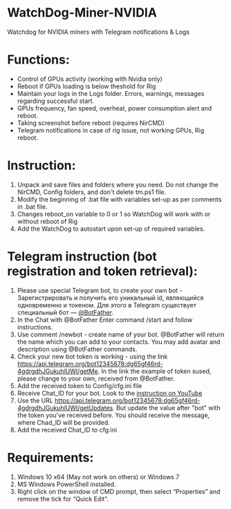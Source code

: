 # WatchDog-Miner-NVIDIA
Watchdog for NVIDIA miners with Telegram notifications & Logs

# **Functions:**
* Control of GPUs activity (working with Nvidia only)
* Reboot if GPUs loading is below theshold for Rig
* Maintain your logs in the Logs folder. Errors, warnings, messages regarding successful start.
* GPUs frequency, fan speed, overheat, power consumption alert and reboot.
* Taking screenshot before reboot (requires NirCMD)
* Telegram notifications in case of rig issue, not working GPUs, Rig reboot.

# **Instruction:**
1. Unpack and save files and folders where you need. Do not change the NirCMD, Config folders, and don't delete tm.ps1 file.
2. Modify the beginning of .bat file with variables set-up as per comments in .bat file.
3. Changes reboot_on variable to 0 or 1 so WatchDog will work with or without reboot of Rig 
4. Add the WatchDog to autostart upon set-up of required variables.

# **Telegram instruction (bot registration and token retrieval):**
1. Please use special Telegram bot, to create your own bot - Зарегистрировать и получить его уникальный id, являющийся одновременно и токеном. Для этого в Telegram существует специальный бот —  [@BotFather](https://t.me/botfather).
2. In the Chat with @BotFather Enter command /start and follow instructions.
3. Use comment /newbot - create name of your bot. @BotFather will return the name which you can add to your contacts. You may add avatar and description using @BotFather commands.
4. Check your new bot token is working - using the link https://api.telegram.org/bot12345678:dg65gf46rd-4gdrgdhJGukuhlUWl/getMe. In the link the example of token sused, please change to your own, received from @BotFather.
5. Add the received token to Config/cfg.ini file
6. Receive Chat_ID for your bot. Look to the [instruction on YouTube](https://www.youtube.com/watch?v=2jdsvSKVXNs)
7. Use the URL https://api.telegram.org/bot12345678:dg65gf46rd-4gdrgdhJGukuhlUWl/getUpdates. But update the value after "bot" with the token you've received before. You should receive the message, where Chad_ID will be provided.
8. Add the received Chat_ID to cfg.ini

# **Requirements:**
1. Windows 10 x64 (May not work on others) or Windows 7
2. MS Windows PowerShell installed.
3. Right click on the window of CMD prompt, then select “Properties” and remove the tick for “Quick Edit”.
